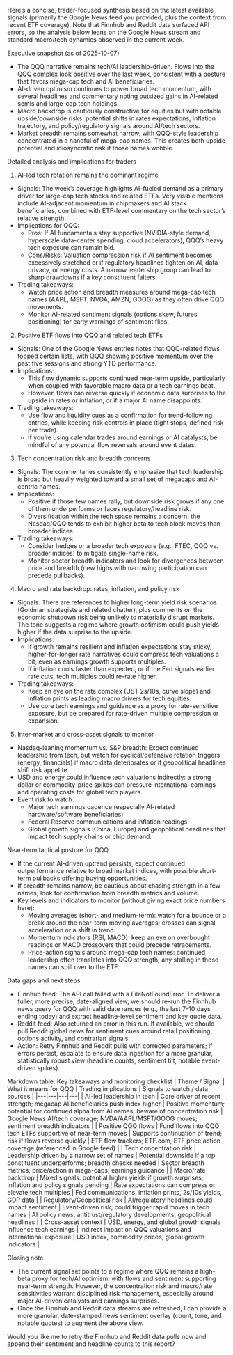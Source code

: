 Here’s a concise, trader-focused synthesis based on the latest available signals (primarily the Google News feed you provided, plus the context from recent ETF coverage). Note that Finnhub and Reddit data surfaced API errors, so the analysis below leans on the Google News stream and standard macro/tech dynamics observed in the current week.

Executive snapshot (as of 2025-10-07)
- The QQQ narrative remains tech/AI leadership-driven. Flows into the QQQ complex look positive over the last week, consistent with a posture that favors mega-cap tech and AI beneficiaries.
- AI-driven optimism continues to power broad tech momentum, with several headlines and commentary noting outsized gains in AI-related semis and large-cap tech holdings.
- Macro backdrop is cautiously constructive for equities but with notable upside/downside risks: potential shifts in rates expectations, inflation trajectory, and policy/regulatory signals around AI/tech sectors.
- Market breadth remains somewhat narrow, with QQQ-style leadership concentrated in a handful of mega-cap names. This creates both upside potential and idiosyncratic risk if those names wobble.

Detailed analysis and implications for traders

1) AI-led tech rotation remains the dominant regime
- Signals: The week’s coverage highlights AI-fueled demand as a primary driver for large-cap tech stocks and related ETFs. Very visible mentions include AI-adjacent momentum in chipmakers and AI stack beneficiaries, combined with ETF-level commentary on the tech sector’s relative strength.
- Implications for QQQ:
  - Pros: If AI fundamentals stay supportive (NVIDIA-style demand, hyperscale data-center spending, cloud accelerators), QQQ’s heavy tech exposure can remain bid.
  - Cons/Risks: Valuation compression risk if AI sentiment becomes excessively stretched or if regulatory headlines tighten on AI, data privacy, or energy costs. A narrow leadership group can lead to sharp drawdowns if a key constituent falters.
- Trading takeaways:
  - Watch price action and breadth measures around mega-cap tech names (AAPL, MSFT, NVDA, AMZN, GOOG) as they often drive QQQ movements.
  - Monitor AI-related sentiment signals (options skew, futures positioning) for early warnings of sentiment flips.

2) Positive ETF flows into QQQ and related tech ETFs
- Signals: One of the Google News entries notes that QQQ-related flows topped certain lists, with QQQ showing positive momentum over the past five sessions and strong YTD performance.
- Implications:
  - This flow dynamic supports continued near-term upside, particularly when coupled with favorable macro data or a tech earnings beat.
  - However, flows can reverse quickly if economic data surprises to the upside in rates or inflation, or if a major AI name disappoints.
- Trading takeaways:
  - Use flow and liquidity cues as a confirmation for trend-following entries, while keeping risk controls in place (tight stops, defined risk per trade).
  - If you’re using calendar trades around earnings or AI catalysts, be mindful of any potential flow reversals around event dates.

3) Tech concentration risk and breadth concerns
- Signals: The commentaries consistently emphasize that tech leadership is broad but heavily weighted toward a small set of megacaps and AI-centric names.
- Implications:
  - Positive if those few names rally, but downside risk grows if any one of them underperforms or faces regulatory/headline risk.
  - Diversification within the tech space remains a concern; the Nasdaq/QQQ tends to exhibit higher beta to tech block moves than broader indices.
- Trading takeaways:
  - Consider hedges or a broader tech exposure (e.g., FTEC, QQQ vs. broader indices) to mitigate single-name risk.
  - Monitor sector breadth indicators and look for divergences between price and breadth (new highs with narrowing participation can precede pullbacks).

4) Macro and rate backdrop: rates, inflation, and policy risk
- Signals: There are references to higher long-term yield risk scenarios (Goldman strategists and related chatter), plus comments on the economic shutdown risk being unlikely to materially disrupt markets. The tone suggests a regime where growth optimism could push yields higher if the data surprise to the upside.
- Implications:
  - If growth remains resilient and inflation expectations stay sticky, higher-for-longer rate narratives could compress tech valuations a bit, even as earnings growth supports multiples.
  - If inflation cools faster than expected, or if the Fed signals earlier rate cuts, tech multiples could re-rate higher.
- Trading takeaways:
  - Keep an eye on the rate complex (UST 2s/10s, curve slope) and inflation prints as leading macro drivers for tech equities.
  - Use core tech earnings and guidance as a proxy for rate-sensitive exposure, but be prepared for rate-driven multiple compression or expansion.

5) Inter-market and cross-asset signals to monitor
- Nasdaq-leaning momentum vs. S&P breadth: Expect continued leadership from tech, but watch for cyclical/defensive rotation triggers (energy, financials) if macro data deteriorates or if geopolitical headlines shift risk appetite.
- USD and energy could influence tech valuations indirectly: a strong dollar or commodity-price spikes can pressure international earnings and operating costs for global tech players.
- Event risk to watch:
  - Major tech earnings cadence (especially AI-related hardware/software beneficiaries)
  - Federal Reserve communications and inflation readings
  - Global growth signals (China, Europe) and geopolitical headlines that impact tech supply chains or chip demand.

Near-term tactical posture for QQQ
- If the current AI-driven uptrend persists, expect continued outperformance relative to broad market indices, with possible short-term pullbacks offering buying opportunities.
- If breadth remains narrow, be cautious about chasing strength in a few names; look for confirmation from breadth metrics and volume.
- Key levels and indicators to monitor (without giving exact price numbers here):
  - Moving averages (short- and medium-term): watch for a bounce or a break around the near-term moving averages; crosses can signal acceleration or a shift in trend.
  - Momentum indicators (RSI, MACD): keep an eye on overbought readings or MACD crossovers that could precede retracements.
  - Price-action signals around mega-cap tech names: continued leadership often translates into QQQ strength; any stalling in those names can spill over to the ETF.

Data gaps and next steps
- Finnhub feed: The API call failed with a FileNotFoundError. To deliver a fuller, more precise, date-aligned view, we should re-run the Finnhub news query for QQQ with valid date ranges (e.g., the last 7–10 days ending today) and extract headline-level sentiment and key quote data.
- Reddit feed: Also returned an error in this run. If available, we should pull Reddit global news for sentiment cues around retail positioning, options activity, and contrarian signals.
- Action: Retry Finnhub and Reddit pulls with corrected parameters; if errors persist, escalate to ensure data ingestion for a more granular, statistically robust view (headline counts, sentiment tilt, notable event-driven spikes).

Markdown table: Key takeaways and monitoring checklist
| Theme / Signal | What it means for QQQ | Trading implications | Signals to watch / data sources |
|---|---|---|---|
| AI-led leadership in tech | Core driver of recent strength; megacap AI beneficiaries push index higher | Positive momentum; potential for continued alpha from AI names; beware of concentration risk | Google News AI/tech coverage; NVDA/AAPL/MSFT/GOOG moves; sentiment breadth indicators |
| Positive QQQ flows | Fund flows into QQQ tech ETFs supportive of near-term moves | Supports continuation of trend; risk if flows reverse quickly | ETF flow trackers; ETF.com, ETF price action coverage (referenced in Google feed) |
| Tech concentration risk | Leadership driven by a narrow set of names | Potential downside if a top constituent underperforms; breadth checks needed | Sector breadth metrics; price/action in mega-caps; earnings guidance |
| Macro/rate backdrop | Mixed signals: potential higher yields if growth surprises; inflation and policy signals pending | Rate expectations can compress or elevate tech multiples | Fed communications, inflation prints, 2s/10s yields, GDP data |
| Regulatory/Geopolitical risk | AI/regulatory headlines could impact sentiment | Event-driven risk; could trigger rapid moves in tech names | AI policy news, antitrust/regulatory developments, geopolitical headlines |
| Cross-asset context | USD, energy, and global growth signals influence tech earnings | Indirect impact on QQQ valuations and international exposure | USD index, commodity prices, global growth indicators |

Closing note
- The current signal set points to a regime where QQQ remains a high-beta proxy for tech/AI optimism, with flows and sentiment supporting near-term strength. However, the concentration risk and macro/rate sensitivities warrant disciplined risk management, especially around major AI-driven catalysts and earnings surprises.
- Once the Finnhub and Reddit data streams are refreshed, I can provide a more granular, date-stamped news sentiment overlay (count, tone, and notable quotes) to augment the above view.

Would you like me to retry the Finnhub and Reddit data pulls now and append their sentiment and headline counts to this report?